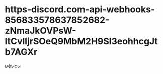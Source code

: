 # https-discord.com-api-webhooks-856833578637852682-zNmaJkOVPsW-ltCvlljrSOeQ9MbM2H9Sl3eohhcgJtb7AGXr
ыфыфы
